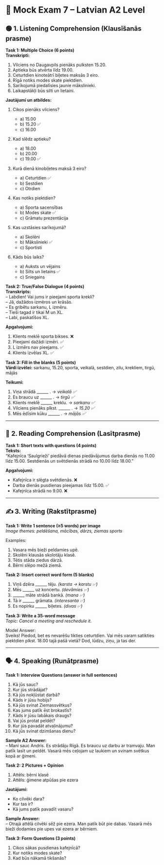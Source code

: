# 📝 Mock Exam 7 – Latvian A2 Level

## 🟢 1. Listening Comprehension (Klausīšanās prasme)

**Task 1: Multiple Choice (6 points)**  
**Transkripti:**  
1. Vilciens no Daugavpils pienāks pulksten 15.20.  
2. Aptieka būs atvērta līdz 19.00.  
3. Ceturtdien kinoteātrī biļetes maksās 3 eiro.  
4. Rīgā notiks modes skate piektdien.  
5. Sarīkojumā piedalīsies jaunie mākslinieki.  
6. Laikapstākļi būs silti un lietaini.

**Jautājumi un atbildes:**  
1. Cikos pienāks vilciens?  
   - a) 15.00  
   - b) 15.20 ✅  
   - c) 16.00  

2. Kad slēdz aptieku?  
   - a) 18.00  
   - b) 20.00  
   - c) 19.00 ✅  

3. Kurā dienā kinobiļetes maksā 3 eiro?  
   - a) Ceturtdien ✅  
   - b) Sestdien  
   - c) Otrdien  

4. Kas notiks piektdien?  
   - a) Sporta sacensības  
   - b) Modes skate ✅  
   - c) Grāmatu prezentācija  

5. Kas uzstāsies sarīkojumā?  
   - a) Skolēni  
   - b) Mākslinieki ✅  
   - c) Sportisti  

6. Kāds būs laiks?  
   - a) Auksts un vējains  
   - b) Silts un lietains ✅  
   - c) Sniegains

**Task 2: True/False Dialogue (4 points)**  
**Transkripts:**  
– Labdien! Vai jums ir pieejami sporta krekli?  
– Jā, dažādos izmēros un krāsās.  
– Es gribētu sarkanu, L izmēru.  
– Tieši tagad ir tikai M un XL.  
– Labi, paskatīšos XL.

**Apgalvojumi:**  
1. Klients meklē sporta bikses. ❌  
2. Pieejami dažādi izmēri. ✅  
3. L izmērs nav pieejams. ✅  
4. Klients izvēlas XL. ✅

**Task 3: Fill in the blanks (5 points)**  
**Vārdi izvēlei:** sarkanu, 15.20, sporta, veikalā, sestdien, zilu, krekliem, tirgū, mājās

**Teikumi:**  
1. Viņa strādā ______ . → *veikalā ✅*  
2. Es braucu uz ______ . → *tirgū ✅*  
3. Klients meklē ______ kreklu. → *sarkanu ✅*  
4. Vilciens pienāks plkst. ______ . → *15.20 ✅*  
5. Mēs ēdīsim kūku ______ . → *mājās ✅*

---

## 📖 2. Reading Comprehension (Lasītprasme)

**Task 1: Short texts with questions (4 points)**  
**Teksts:**  
“Kafejnīca ‘Saulgrieži’ piedāvā dienas piedāvājumus darba dienās no 11.00 līdz 15.00. Sestdienās un svētdienās strādā no 10.00 līdz 18.00.”

**Apgalvojumi:**  
- Kafejnīca ir slēgta svētdienās. ❌  
- Darba dienās pusdienas pieejamas līdz 15.00. ✅  
- Kafejnīca strādā no 9.00. ❌

---

## ✍️ 3. Writing (Rakstītprasme)

**Task 1: Write 1 sentence (≥5 words) per image**  
*Image themes: peldēšana, mācības, dārzs, ziemas sports*

Examples:  
1. Vasara mēs bieži peldamies upē.  
2. Skolēni klausās skolotāju klasē.  
3. Tētis stāda ziedus dārzā.  
4. Bērni slēpo mežā ziemā.

**Task 2: Insert correct word form (5 blanks)**  
1. Viņš dzēra ______ tēju. *(karsta → karstu ✅)*  
2. Mēs ______ uz koncertu. *(devāmies ✅)*  
3. ______ māte strādā bankā. *(mana ✅)*  
4. Tā ir ______ grāmata. *(interesanta ✅)*  
5. Es nopirku ______ biļetes. *(divas ✅)*

**Task 3: Write a 35-word message**  
*Topic: Cancel a meeting and reschedule it.*

Model Answer:  
Sveiks! Piedod, bet es nevarēšu tikties ceturtdien. Vai mēs varam satikties piektdien plkst. 18.00 tajā pašā vietā? Dod, lūdzu, ziņu, ja tas der.

---

## 🗣 4. Speaking (Runātprasme)

**Task 1: Interview Questions (answer in full sentences)**  
1. Kā jūs sauc?  
2. Kur jūs strādājat?  
3. Kā jūs nokļūstat darbā?  
4. Kāds ir jūsu hobijs?  
5. Kā jūs svinat Ziemassvētkus?  
6. Kas jums patīk ēst brokastīs?  
7. Kāds ir jūsu labākais draugs?  
8. Vai jūs protat peldēt?  
9. Kur jūs pavadāt atvaļinājumu?  
10. Kā jūs svinat dzimšanas dienu?

**Sample A2 Answer:**  
– Mani sauc Andris. Es strādāju Rīgā. Es braucu uz darbu ar tramvaju. Man patīk lasīt un peldēt. Vasarā mēs ceļojam uz laukiem un svinam svētkus kopā ar ģimeni.

**Task 2: 2 Pictures + Opinion**  
1. Attēls: bērni klasē  
2. Attēls: ģimene atpūšas pie ezera

**Jautājumi:**  
- Ko cilvēki dara?  
- Kur tas ir?  
- Kā jums patīk pavadīt vasaru?

**Sample Answer:**  
– Otrajā attēlā cilvēki sēž pie ezera. Man patīk būt pie dabas. Vasarā mēs bieži dodamies pie upes vai ezera ar bērniem.

**Task 3: Form Questions (3 points)**  
1. Cikos sākas pusdienas kafejnīcā?  
2. Kur notiks modes skate?  
3. Kad būs nākamā tikšanās?
